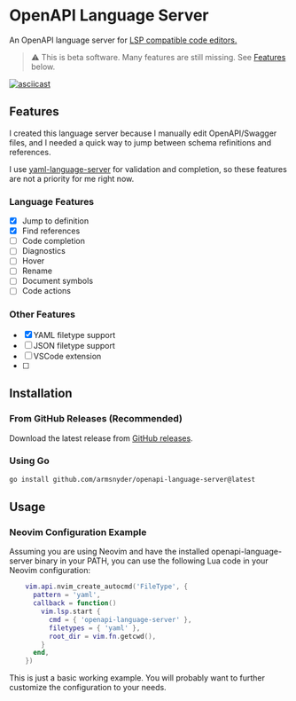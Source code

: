 # OpenAPI Language Server

An OpenAPI language server for [LSP compatible code
editors.](https://microsoft.github.io/language-server-protocol/implementors/tools/)

> :warning: This is beta software. Many features are still missing. See
> [Features](https://github.com/armsnyder/openapi-language-server?tab=readme-ov-file#features)
> below.

[![asciicast](https://asciinema.org/a/v7etZb80HbYkKBQUa3dVSenPz.svg)](https://asciinema.org/a/v7etZb80HbYkKBQUa3dVSenPz)

## Features

I created this language server because I manually edit OpenAPI/Swagger files,
and I needed a quick way to jump between schema refinitions and references.

I use
[yaml-language-server](https://github.com/redhat-developer/yaml-language-server)
for validation and completion, so these features are not a priority for me
right now.

### Language Features

- [x] Jump to definition
- [x] Find references
- [ ] Code completion
- [ ] Diagnostics
- [ ] Hover
- [ ] Rename
- [ ] Document symbols
- [ ] Code actions

### Other Features

- [x] YAML filetype support
- [ ] JSON filetype support
- [ ] VSCode extension
- [ ]

## Installation

### From GitHub Releases (Recommended)

Download the latest release from [GitHub releases](https://github.com/armsnyder/openapi-language-server/releases).

### Using Go

```bash
go install github.com/armsnyder/openapi-language-server@latest
```

## Usage

### Neovim Configuration Example

Assuming you are using Neovim and have the installed openapi-language-server
binary in your PATH, you can use the following Lua code in your Neovim
configuration:

```lua
    vim.api.nvim_create_autocmd('FileType', {
      pattern = 'yaml',
      callback = function()
        vim.lsp.start {
          cmd = { 'openapi-language-server' },
          filetypes = { 'yaml' },
          root_dir = vim.fn.getcwd(),
        }
      end,
    })
```

This is just a basic working example. You will probably want to further
customize the configuration to your needs.

